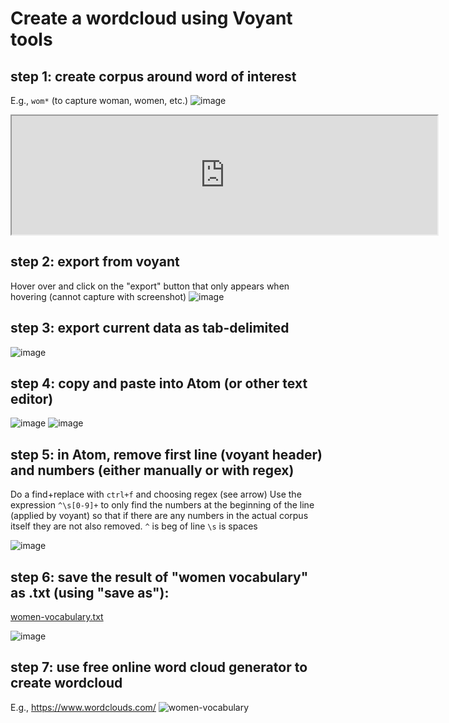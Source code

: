 # Create a wordcloud using Voyant tools

## step 1: create corpus around word of interest
E.g., `wom*` (to capture woman, women, etc.)
![image](https://user-images.githubusercontent.com/14779727/118019233-c2026c80-b326-11eb-9c78-5e37bb214187.png)

<!--	Exported from Voyant Tools (voyant-tools.org).
The iframe src attribute below uses a relative protocol to better function with both
http and https sites, but if you're embedding this into a local web page (file protocol)
you should add an explicit protocol (https if you're using voyant-tools.org, otherwise
it depends on this server.
Feel free to change the height and width values or other styling below: -->
<iframe style='width: 681px; height: 190px;' src='http://voyant-test.makingandknowing.org:8888/tool/Contexts/?query=wom*&corpus=f0380370babbd77eca24c52ab98c0b0f'></iframe>

## step 2: export from voyant
Hover over and click on the "export" button that only appears when hovering (cannot capture with screenshot)
![image](https://user-images.githubusercontent.com/14779727/118016677-ac3f7800-b323-11eb-92aa-3044c0a3f219.png)

## step 3: export current data as tab-delimited
![image](https://user-images.githubusercontent.com/14779727/118016817-d8f38f80-b323-11eb-9ae4-376ab6d7b3eb.png)

## step 4: copy and paste into Atom (or other text editor)
![image](https://user-images.githubusercontent.com/14779727/118016918-fcb6d580-b323-11eb-92d7-9f92e8633f56.png)
![image](https://user-images.githubusercontent.com/14779727/118017110-3556af00-b324-11eb-9c39-0866d7cd1729.png)

## step 5: in Atom, remove first line (voyant header) and numbers (either manually or with regex)
Do a find+replace with `ctrl+f` and choosing regex (see arrow)
Use the expression `^\s[0-9]+` to only find the numbers at the beginning of the line (applied by voyant) so that if there are any numbers in the actual corpus itself they are not also removed.
`^` is beg of line
`\s` is spaces

![image](https://user-images.githubusercontent.com/14779727/118017440-9c746380-b324-11eb-9653-e465c33a0d14.png)

## step 6: save the result of "women vocabulary" as .txt (using "save as"):
[women-vocabulary.txt](https://github.com/cu-mkp/sandbox/files/6468040/women-vocabulary.txt)

![image](https://user-images.githubusercontent.com/14779727/118018133-6a173600-b325-11eb-8581-0126aff3b98b.png)

## step 7: use free online word cloud generator to create wordcloud
E.g., https://www.wordclouds.com/
![women-vocabulary](https://user-images.githubusercontent.com/14779727/118018958-6df78800-b326-11eb-907f-037dc609284a.png)
